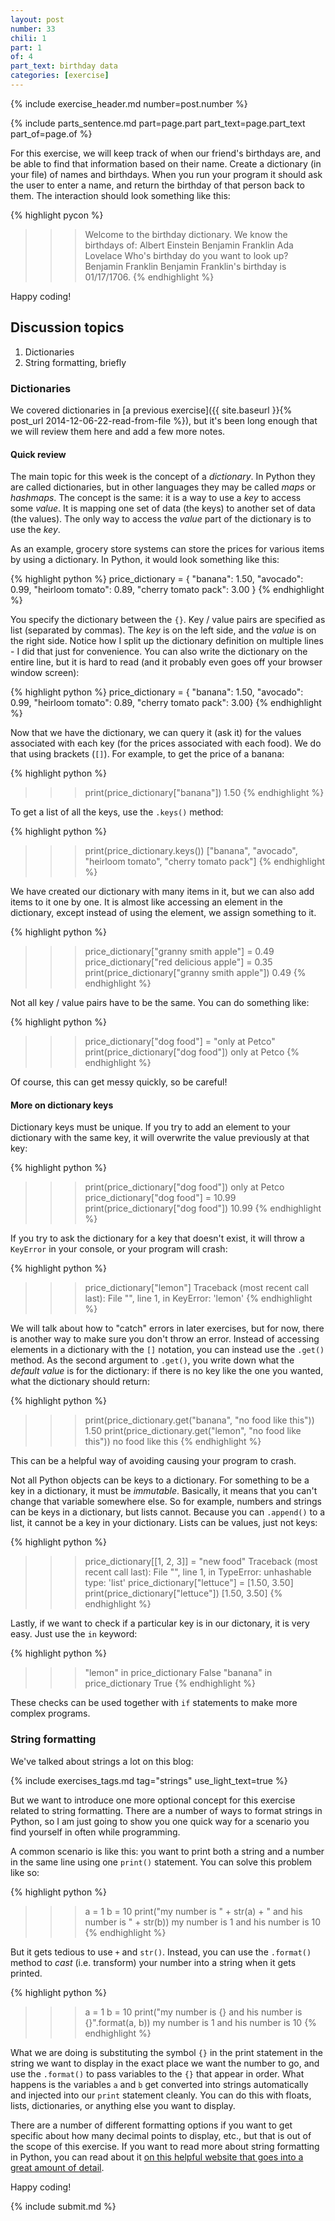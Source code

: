 ```yaml
---
layout: post
number: 33
chili: 1
part: 1
of: 4
part_text: birthday data
categories: [exercise]
---
```


{% include exercise_header.md number=post.number %}

{% include parts_sentence.md part=page.part part_text=page.part_text part_of=page.of %}

For this exercise, we will keep track of when our friend's birthdays are, and be able to find that information based on their name. Create a dictionary (in your file) of names and birthdays. When you run your program it should ask the user to enter a name, and return the birthday of that person back to them. The interaction should look something like this:

{% highlight pycon %}
>>> Welcome to the birthday dictionary. We know the birthdays of:
Albert Einstein
Benjamin Franklin
Ada Lovelace
>>> Who's birthday do you want to look up?
Benjamin Franklin
>>> Benjamin Franklin's birthday is 01/17/1706.
{% endhighlight %}

Happy coding!

## Discussion topics

1. Dictionaries
2. String formatting, briefly

### Dictionaries

We covered dictionaries in [a previous exercise]({{ site.baseurl }}{% post_url 2014-12-06-22-read-from-file %}), but it's been long enough that we will review them here and add a few more notes.

#### Quick review

The main topic for this week is the concept of a *dictionary*. In Python they are called dictionaries, but in other languages they may be called _maps_ or _hashmaps_. The concept is the same: it is a way to use a _key_ to access some _value_. It is mapping one set of data (the keys) to another set of data (the values). The only way to access the _value_ part of the dictionary is to use the _key_.

As an example, grocery store systems can store the prices for various items by using a dictionary. In Python, it would look something like this:

{% highlight python %}
price_dictionary = {
	"banana": 1.50,
	"avocado": 0.99,
	"heirloom tomato": 0.89,
	"cherry tomato pack": 3.00
}
{% endhighlight %}

You specify the dictionary between the `{}`. Key / value pairs are specified as list (separated by commas). The _key_ is on the left side, and the _value_ is on the right side. Notice how I split up the dictionary definition on multiple lines - I did that just for convenience. You can also write the dictionary on the entire line, but it is hard to read (and it probably even goes off your browser window screen):

{% highlight python %}
price_dictionary = {
	"banana": 1.50, "avocado": 0.99, "heirloom tomato": 0.89, "cherry tomato pack": 3.00}
{% endhighlight %}

Now that we have the dictionary, we can query it (ask it) for the values associated with each key (for the prices associated with each food). We do that using brackets (`[]`). For example, to get the price of a banana:

{% highlight python %}
>>> print(price_dictionary["banana"])
1.50
{% endhighlight %}

To get a list of all the keys, use the `.keys()` method:

{% highlight python %}
>>> print(price_dictionary.keys())
["banana", "avocado", "heirloom tomato", "cherry tomato pack"]
{% endhighlight %}

We have created our dictionary with many items in it, but we can also add items to it one by one. It is almost like accessing an element in the dictionary, except instead of using the element, we assign something to it.

{% highlight python %}
>>> price_dictionary["granny smith apple"] = 0.49
>>> price_dictionary["red delicious apple"] = 0.35
>>> print(price_dictionary["granny smith apple"])
0.49
{% endhighlight %}

Not all key / value pairs have to be the same. You can do something like:

{% highlight python %}
>>> price_dictionary["dog food"] = "only at Petco"
>>> print(price_dictionary["dog food"])
only at Petco
{% endhighlight %}

Of course, this can get messy quickly, so be careful!


#### More on dictionary keys

Dictionary keys must be unique. If you try to add an element to your dictionary with the same key, it will overwrite the value previously at that key:

{% highlight python %}
>>> print(price_dictionary["dog food"])
only at Petco
>>> price_dictionary["dog food"] = 10.99
>>> print(price_dictionary["dog food"])
10.99
{% endhighlight %}

If you try to ask the dictionary for a key that doesn't exist, it will throw a `KeyError` in your console, or your program will crash:

{% highlight python %}
>>> price_dictionary["lemon"]
Traceback (most recent call last):
  File "<stdin>", line 1, in <module>
KeyError: 'lemon'
{% endhighlight %}

We will talk about how to "catch" errors in later exercises, but for now, there is another way to make sure you don't throw an error. Instead of accessing elements in a dictionary with the `[]` notation, you can instead use the `.get()` method. As the second argument to `.get()`, you write down what the _default value_ is for the dictionary: if there is no key like the one you wanted, what the dictionary should return:

{% highlight python %}
>>> print(price_dictionary.get("banana", "no food like this"))
1.50
>>> print(price_dictionary.get("lemon", "no food like this"))
no food like this
{% endhighlight %}

This can be a helpful way of avoiding causing your program to crash.

Not all Python objects can be keys to a dictionary. For something to be a key in a dictionary, it must be _immutable_. Basically, it means that you can't change that variable somewhere else. So for example, numbers and strings can be keys in a dictionary, but lists cannot. Because you can `.append()` to a list, it cannot be a key in your dictionary. Lists can be values, just not keys:

{% highlight python %}
>>> price_dictionary[[1, 2, 3]] = "new food"
Traceback (most recent call last):
  File "<stdin>", line 1, in <module>
TypeError: unhashable type: 'list'
>>> price_dictionary["lettuce"] = [1.50, 3.50]
>>> print(price_dictionary["lettuce"])
[1.50, 3.50]
{% endhighlight %}

Lastly, if we want to check if a particular key is in our dictonary, it is very easy. Just use the `in` keyword:

{% highlight python %}
>>> "lemon" in price_dictionary
False
>>> "banana" in price_dictionary
True
{% endhighlight %}

These checks can be used together with `if` statements to make more complex programs.

### String formatting

We've talked about strings a lot on this blog:

{% include exercises_tags.md tag="strings" use_light_text=true %}

But we want to introduce one more optional concept for this exercise related to string formatting. There are a number of ways to format strings in Python, so I am just going to show you one quick way for a scenario you find yourself in often while programming.

A common scenario is like this: you want to print both a string and a number in the same line using one `print()` statement. You can solve this problem like so:

{% highlight python %}
>>> a = 1
>>> b = 10
>>> print("my number is " + str(a) + " and his number is " + str(b))
my number is 1 and his number is 10
{% endhighlight %}

But it gets tedious to use `+` and `str()`. Instead, you can use the `.format()` method to _cast_ (i.e. transform) your number into a string when it gets printed.

{% highlight python %}
>>> a = 1
>>> b = 10
>>> print("my number is {} and his number is {}".format(a, b))
my number is 1 and his number is 10
{% endhighlight %}

What we are doing is substituting the symbol `{}` in the print statement in the string we want to display in the exact place we want the number to go, and use the `.format()` to pass variables to the `{}` that appear in order. What happens is the variables `a` and `b` get converted into strings automatically and injected into our `print` statement cleanly. You can do this with floats, lists, dictionaries, or anything else you want to display.

There are a number of different formatting options if you want to get specific about how many decimal points to display, etc., but that is out of the scope of this exercise. If you want to read more about string formatting in Python, you can read about it [on this helpful website that goes into a great amount of detail](https://pyformat.info/).

Happy coding!

{% include submit.md %}